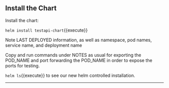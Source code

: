
## Install the Chart

Install the chart:

`helm install testapi-chart`{{execute}}

Note LAST DEPLOYED information, as well as namespace, pod names, service name, and deployment name

Copy and run commands under NOTES as usual for exporting the POD_NAME and port forwarding the POD_NAME in order to expose the ports for testing.

`helm ls`{{execute}} to see our new helm controlled installation.

-----


